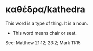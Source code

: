 # καθέδρα/kathedra

This word is a type of thing. It is a noun.

* This word means chair or seat.

See: Matthew 21:12; 23:2; Mark 11:15
